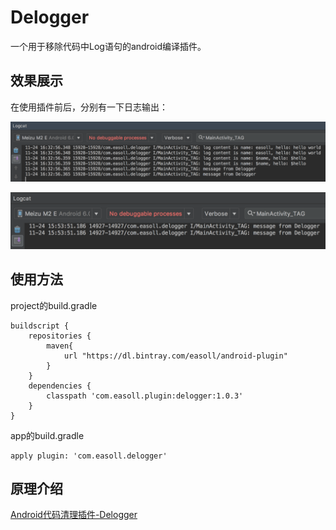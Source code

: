 # Delogger
一个用于移除代码中Log语句的android编译插件。
## 效果展示
在使用插件前后，分别有一下日志输出：

![log_before](./img/log_before.png)

![log_after](./img/log_after.png)

## 使用方法
project的build.gradle

```
buildscript {
    repositories {
        maven{
            url "https://dl.bintray.com/easoll/android-plugin"
        }
    }
    dependencies {
        classpath 'com.easoll.plugin:delogger:1.0.3'
    }
}
```

app的build.gradle
```
apply plugin: 'com.easoll.delogger'
```

## 原理介绍
[Android代码清理插件-Delogger](https://easoll.github.io/2018/11/23/Android%E4%BB%A3%E7%A0%81%E6%B8%85%E7%90%86%E6%8F%92%E4%BB%B6-Delogger/)